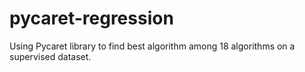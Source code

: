 # pycaret-regression
Using Pycaret library to find best algorithm among 18 algorithms on a supervised 
dataset.
